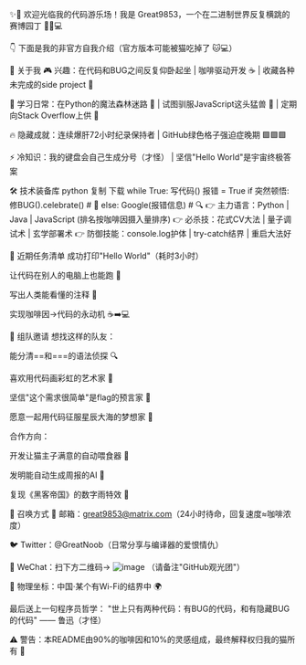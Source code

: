 ✨🎉 欢迎光临我的代码游乐场！我是 Great9853，一个在二进制世界反复横跳的赛博园丁 🌱👨💻

👇 下面是我的非官方自我介绍（官方版本可能被猫吃掉了 🐱💻）

🤖 关于我
🎮 兴趣：在代码和BUG之间反复仰卧起坐 | 咖啡驱动开发 ☕ | 收藏各种未完成的side project 📂

🌱 学习日常：在Python的魔法森林迷路 🐍 | 试图驯服JavaScript这头猛兽 🦁 | 定期向Stack Overflow上供 🙏

🔥 隐藏成就：连续爆肝72小时纪录保持者 | GitHub绿色格子强迫症晚期 🟩🟩🟩

⚡ 冷知识：我的键盘会自己生成分号（才怪） | 坚信"Hello World"是宇宙终极答案

🛠️ 技术装备库
python
复制
下载
while True:
    写代码()
    报错 = True
    if 突然顿悟:
        修BUG().celebrate()  # 🍻
    else:
        Google(报错信息)  # 🔍
👉 主力语言：Python | Java | JavaScript (排名按咖啡因摄入量排序)
👉 必杀技：花式CV大法 | 量子调试术 | 玄学部署术
👉 防御技能：console.log护体 | try-catch结界 | 重启大法好

🚀 近期任务清单
成功打印"Hello World"（耗时3小时）

让代码在别人的电脑上也能跑 👻

写出人类能看懂的注释 📝

实现咖啡因→代码的永动机 ☕➡️💻

🤝 组队邀请
想找这样的队友：

能分清==和===的语法侦探 🔍

喜欢用代码画彩虹的艺术家 🌈

坚信"这个需求很简单"是flag的预言家 🚩

愿意一起用代码征服星辰大海的梦想家 🚀

合作方向：

开发让猫主子满意的自动喂食器 🐾

发明能自动生成周报的AI 📑

复现《黑客帝国》的数字雨特效 💊

📮 召唤方式
📧 邮箱：great9853@matrix.com（24小时待命，回复速度≈咖啡浓度）

🐦 Twitter：@GreatNoob（日常分享与编译器的爱恨情仇）

💬 WeChat：扫下方二维码→ ![image](https://github.com/user-attachments/assets/286de3cc-81a4-42b0-a277-02ef1dc64f14)
（请备注"GitHub观光团"）

📍 物理坐标：中国·某个有Wi-Fi的结界中 🌍

最后送上一句程序员哲学：
"世上只有两种代码：有BUG的代码，和有隐藏BUG的代码" —— 鲁迅（才怪）



⚠️ 警告：本README由90%的咖啡因和10%的灵感组成，最终解释权归我的猫所有 🐾
